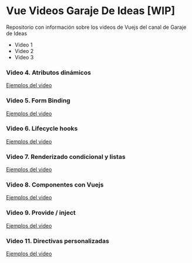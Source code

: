 # Vue Videos Garaje De Ideas [WIP]

Repositorio con información sobre los videos de Vuejs del canal de Garaje de Ideas

- Video 1
- Video 2
- Video 3

### Video 4. Atributos dinámicos
[Ejemplos del video](./v4-binding/README.md)

### Video 5. Form Binding
[Ejemplos del video](./v5-form-binding/README.md)

### Video 6. Lifecycle hooks
[Ejemplos del video](./v6-lifecycle/README.md)

### Video 7. Renderizado condicional y listas
[Ejemplos del video](./v7-rendering-if-for/README.md)

### Video 8. Componentes con Vuejs
[Ejemplos del video](./v8-componentes/README.md)

### Video 9. Provide / inject
[Ejemplos del video](./v9-provide-inject/README.md)

### Video 11. Directivas personalizadas
[Ejemplos del video](./v11-custom-directives/README.md)
